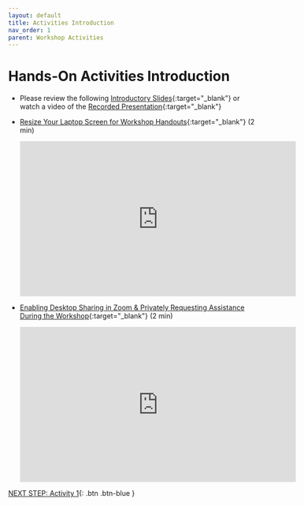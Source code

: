```yaml
---
layout: default
title: Activities Introduction
nav_order: 1
parent: Workshop Activities
---
```

# Hands-On Activities Introduction

- Please review the following [Introductory Slides](https://docs.google.com/presentation/d/11JH9t8MwkunG0F-oXwqk8R5dqU0Nm22PvvQVAtlcNlQ/edit#slide=id.p){:target="_blank"} or watch a video of the [Recorded Presentation](https://bit.ly/3mD94uz){:target="_blank"}

- [Resize Your Laptop Screen for Workshop Handouts](https://www.youtube.com/watch?v=Igk5hZUfzN0){:target="_blank"} (2 min)<br>
  <iframe width="560" height="315" src="https://www.youtube.com/embed/Igk5hZUfzN0" title="YouTube video player" frameborder="0" allow="accelerometer; autoplay; clipboard-write; encrypted-media; gyroscope; picture-in-picture" allowfullscreen></iframe>
- [Enabling Desktop Sharing in Zoom & Privately Requesting Assistance During the Workshop](https://www.youtube.com/watch?v=TWb-bms3R2Y){:target="_blank"} (2 min)<br>
  <iframe width="560" height="315" src="https://www.youtube.com/embed/TWb-bms3R2Y" title="YouTube video player" frameborder="0" allow="accelerometer; autoplay; clipboard-write; encrypted-media; gyroscope; picture-in-picture" allowfullscreen></iframe>

[NEXT STEP: Activity 1](activity-1.html){: .btn .btn-blue }
